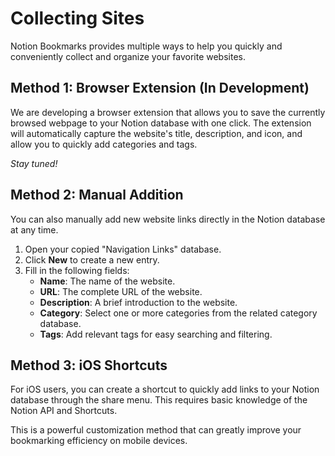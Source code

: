 # Collecting Sites

Notion Bookmarks provides multiple ways to help you quickly and conveniently collect and organize your favorite websites.

## Method 1: Browser Extension (In Development)

We are developing a browser extension that allows you to save the currently browsed webpage to your Notion database with one click. The extension will automatically capture the website's title, description, and icon, and allow you to quickly add categories and tags.

*Stay tuned!*

## Method 2: Manual Addition

You can also manually add new website links directly in the Notion database at any time.

1.  Open your copied "Navigation Links" database.
2.  Click **New** to create a new entry.
3.  Fill in the following fields:
    -   **Name**: The name of the website.
    -   **URL**: The complete URL of the website.
    -   **Description**: A brief introduction to the website.
    -   **Category**: Select one or more categories from the related category database.
    -   **Tags**: Add relevant tags for easy searching and filtering.

## Method 3: iOS Shortcuts

For iOS users, you can create a shortcut to quickly add links to your Notion database through the share menu. This requires basic knowledge of the Notion API and Shortcuts.

This is a powerful customization method that can greatly improve your bookmarking efficiency on mobile devices.